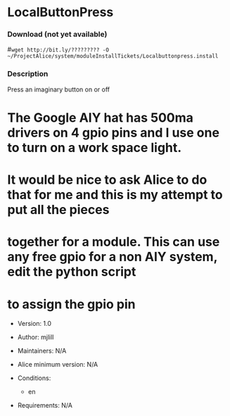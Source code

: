 # LocalButtonPress

### Download (not yet available)
#`wget http://bit.ly/????????? -O ~/ProjectAlice/system/moduleInstallTickets/Localbuttonpress.install`

### Description
Press an imaginary button on or off

# The Google AIY hat has 500ma drivers on 4 gpio pins and I use one to turn on a work space light.
# It would be nice to ask Alice to do that for me and this is my attempt to put all the pieces
# together for a module. This can use any free gpio for a non AIY system, edit the python script
# to assign the gpio pin


- Version: 1.0
- Author: mjlill
- Maintainers: N/A
- Alice minimum version: N/A
- Conditions:
  - en

- Requirements: N/A

